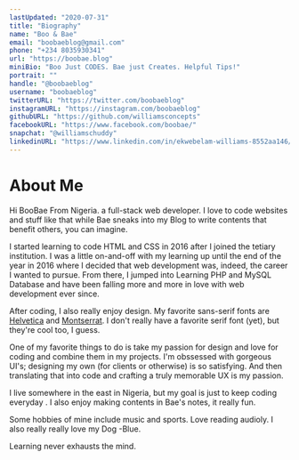 ```yaml
---
lastUpdated: "2020-07-31"
title: "Biography"
name: "Boo & Bae"
email: "boobaeblog@gmail.com"
phone: "+234 8035930341"
url: "https://boobae.blog"
miniBio: "Boo Just CODES. Bae just Creates. Helpful Tips!"
portrait: ""
handle: "@boobaeblog"
username: "boobaeblog"
twitterURL: "https://twitter.com/boobaeblog"
instagramURL: "https://instagram.com/boobaeblog"
githubURL: "https://github.com/williamsconcepts"
facebookURL: "https://www.facebook.com/boobae/"
snapchat: "@williamschuddy"
linkedinURL: "https://www.linkedin.com/in/ekwebelam-williams-8552aa146/"
---
```


# About Me

Hi BooBae From Nigeria. a full-stack web developer. I love to code websites and stuff like that while Bae sneaks into my Blog to write contents that benefit others, you can imagine.

I started learning to code HTML and CSS in 2016 after I joined the tetiary institution. I was a little on-and-off with my learning up until the end of the year in 2016 where I decided that web development was, indeed, the career I wanted to pursue. From there, I jumped into Learning PHP and MySQL Database and have been falling more and more in love with web development ever since.

After coding, I also really enjoy design. My favorite sans-serif
fonts are [Helvetica](https://www.myfonts.com/fonts/linotype/helvetica/) and [Montserrat](https://fonts.google.com/specimen/Montserrat). I don't really have a favorite serif font (yet), but they're cool too, I guess.

One of my favorite things to do is take my passion for design and love for coding and combine them in my projects. I'm obssessed with gorgeous UI's; designing my own (for clients or otherwise) is so satisfying. And then translating that into code and crafting a truly memorable UX is my passion.

I live somewhere in the east in Nigeria, but my goal is just to keep coding everyday . I also enjoy making contents in Bae's notes, it really fun.

Some hobbies of mine include music and sports. Love reading audioly. I also really really love my Dog -Blue.

Learning never exhausts the mind.
